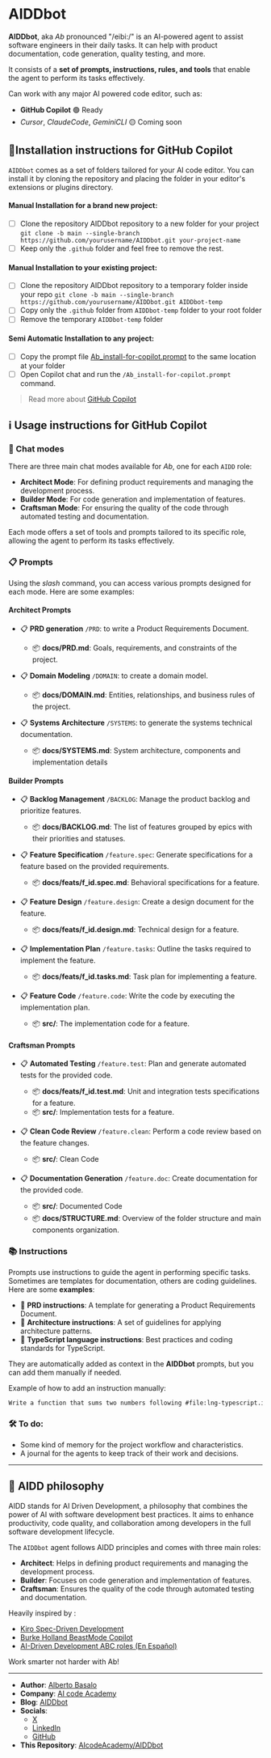 # AIDDbot

**AIDDbot**, aka _Ab_ pronounced "/eibi:/" is an AI-powered agent to assist software engineers in their daily tasks. It can help with product documentation, code generation, quality testing, and more.

It consists of a **set of prompts, instructions, rules, and tools** that enable the agent to perform its tasks effectively.

Can work with any major AI powered code editor, such as:

- **GitHub Copilot** 🟢 Ready
- _Cursor_, _ClaudeCode_, _GeminiCLI_ 🟡 Coming soon

## 🔌Installation instructions for GitHub Copilot

`AIDDbot` comes as a set of folders tailored for your AI code editor. You can install it by cloning the repository and placing the folder in your editor's extensions or plugins directory.

#### Manual Installation for a brand new project: 

- [ ] Clone the repository AIDDbot repository to a new folder for your project
`git clone -b main --single-branch https://github.com/yourusername/AIDDbot.git your-project-name`
- [ ] Keep only the `.github` folder and feel free to remove the rest.

#### Manual Installation to your existing project: 

- [ ] Clone the repository AIDDbot repository to a temporary folder inside your repo
`git clone -b main --single-branch https://github.com/yourusername/AIDDbot.git AIDDbot-temp`
- [ ] Copy only the `.github` folder from `AIDDbot-temp` folder to your root folder
- [ ] Remove the temporary `AIDDbot-temp` folder

#### Semi Automatic Installation to any project:

- [ ] Copy the prompt file [Ab_install-for-copilot.prompt](.github/prompts/Ab_install-for-copilot.prompt.md) to the same location at your folder
- [ ] Open Copilot chat and run the `/Ab_install-for-copilot.prompt` command.

> Read more about [GitHub Copilot](https://code.visualstudio.com/docs/copilot/overview)

## ℹ️ Usage instructions for GitHub Copilot

### 🤖 Chat modes

There are three main chat modes available for _Ab_, one for each `AIDD` role:

- **Architect Mode**: For defining product requirements and managing the development process.
- **Builder Mode**: For code generation and implementation of features.
- **Craftsman Mode**: For ensuring the quality of the code through automated testing and documentation.

Each mode offers a set of tools and prompts tailored to its specific role, allowing the agent to perform its tasks effectively.

### 📋 Prompts

Using the _slash_ command, you can access various prompts designed for each mode. Here are some examples:

#### Architect Prompts

- 📋 **PRD generation** `/PRD`: to write a Product Requirements Document.
  - 📦 **docs/PRD.md**: Goals, requirements, and constraints of the project.

- 📋 **Domain Modeling** `/DOMAIN`: to create a domain model.
  - 📦 **docs/DOMAIN.md**: Entities, relationships, and business rules of the project.

- 📋 **Systems Architecture** `/SYSTEMS`: to generate the systems technical documentation.
  - 📦 **docs/SYSTEMS.md**: System architecture, components and implementation details
  
#### Builder Prompts 

- 📋 **Backlog Management** `/BACKLOG`: Manage the product backlog and prioritize features.
  - 📦 **docs/BACKLOG.md**: The list of features grouped by epics with their priorities and statuses.

- 📋 **Feature Specification** `/feature.spec`: Generate specifications for a feature based on the provided requirements.
  - 📦 **docs/feats/f_id.spec.md**: Behavioral specifications for a feature.

- 📋 **Feature Design** `/feature.design`: Create a design document for the feature.
  - 📦 **docs/feats/f_id.design.md**: Technical design for a feature.

- 📋 **Implementation Plan** `/feature.tasks`: Outline the tasks required to implement the feature.
  - 📦 **docs/feats/f_id.tasks.md**: Task plan for implementing a feature.

- 📋 **Feature Code** `/feature.code`: Write the code by executing the implementation plan.
  - 📦 **src/**: The implementation code for a feature.

  
#### Craftsman Prompts

- 📋 **Automated Testing** `/feature.test`: Plan and generate automated tests for the provided code.
  - 📦 **docs/feats/f_id.test.md**: Unit and integration tests specifications for a feature.
  - 📦 **src/**: Implementation tests for a feature.

- 📋 **Clean Code Review** `/feature.clean`: Perform a code review based on the feature changes.
  - 📦 **src/**: Clean Code

- 📋 **Documentation Generation** `/feature.doc`: Create documentation for the provided code.
  - 📦 **src/**: Documented Code
  - 📦 **docs/STRUCTURE.md**: Overview of the folder structure and main components organization.

### 📚 Instructions

Prompts use instructions to guide the agent in performing specific tasks. Sometimes are templates for documentation, others are coding guidelines. Here are some **examples**:

- 📒 **PRD instructions**: A template for generating a Product Requirements Document.
- 📒 **Architecture instructions**: A set of guidelines for applying architecture patterns.
- 📒 **TypeScript language instructions**: Best practices and coding standards for TypeScript.

They are automatically added as context in the **AIDDbot** prompts, but you can add them manually if needed.

Example of how to add an instruction manually:

```txt
Write a function that sums two numbers following #file:lng-typescript.instructions.md 
```

### 🛠️ To do:

- Some kind of memory for the project workflow and characteristics.
- A journal for the agents to keep track of their work and decisions.

---

## 💭 AIDD philosophy

AIDD stands for AI Driven Development, a philosophy that combines the power of AI with software development best practices. It aims to enhance productivity, code quality, and collaboration among developers in the full software development lifecycle.

The `AIDDbot` agent follows AIDD principles and comes with three main roles:

- **Architect**: Helps in defining product requirements and managing the development process.
- **Builder**: Focuses on code generation and implementation of features.
- **Craftsman**: Ensures the quality of the code through automated testing and documentation.

Heavily inspired by : 

- [Kiro Spec-Driven Development](https://kiro.dev/docs/specs/)
- [Burke Holland BeastMode Copilot](https://burkeholland.github.io/posts/beast-mode-3-1/)
- [AI-Driven Development ABC roles (En Español)](https://aicode.academy/blog/es/el-abc-de-la-programacion-con-ia/)

Work smarter not harder with Ab!

---

- **Author**: [Alberto Basalo](https://albertobasalo.dev)
- **Company**: [AI code Academy](https://aicode.academy)
- **Blog**: [AIDDbot](https://aiddbot.com)
- **Socials**:
  - [X](https://x.com/albertobasalo)
  - [LinkedIn](https://www.linkedin.com/in/albertobasalo/)
  - [GitHub](https://github.com/albertobasalo)
- **This Repository**: [AIcodeAcademy/AIDDbot](https://github.com/AIcodeAcademy/AIDDbot)